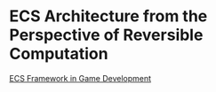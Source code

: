 # ECS Architecture from the Perspective of Reversible Computation

[ECS Framework in Game Development](https://zhuanlan.zhihu.com/p/20056728243)
<!-- SOURCE_MD5:c00e7db17e9bcfa24bd374a63e0a6670-->
